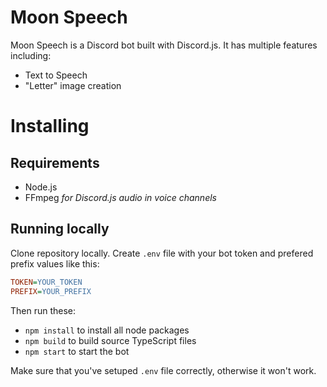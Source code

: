 # Moon Speech
Moon Speech is a Discord bot built with Discord.js. It has multiple features including:
- Text to Speech
- "Letter" image creation

# Installing

## Requirements
- Node.js
- FFmpeg *for Discord.js audio in voice channels*

## Running locally
Clone repository locally. Create `.env` file with your bot token and prefered prefix values like this:

```ini
TOKEN=YOUR_TOKEN
PREFIX=YOUR_PREFIX
```

Then run these:

- `npm install` to install all node packages
- `npm build` to build source TypeScript files
- `npm start` to start the bot

Make sure that you've setuped `.env` file correctly, otherwise it won't work.